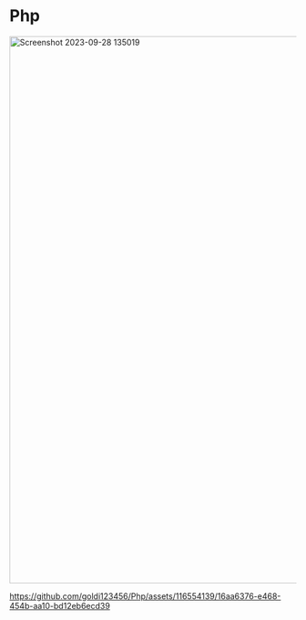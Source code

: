 # Php
<img width="960" alt="Screenshot 2023-09-28 135019" src="https://github.com/goldi123456/Php/assets/116554139/433c799d-41bd-4904-a10c-bd5f89de9d5d">


https://github.com/goldi123456/Php/assets/116554139/16aa6376-e468-454b-aa10-bd12eb6ecd39

